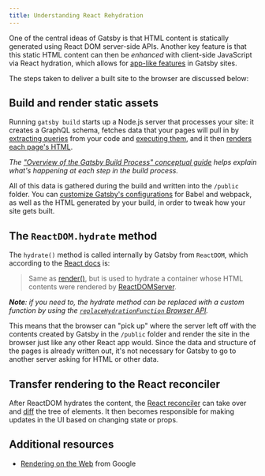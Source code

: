 ```yaml
---
title: Understanding React Rehydration
---
```


One of the central ideas of Gatsby is that HTML content is statically generated using React DOM server-side APIs. Another key feature is that this static HTML content can then be _enhanced_ with client-side JavaScript via React hydration, which allows for [app-like features](/docs/adding-app-and-website-functionality/) in Gatsby sites.

The steps taken to deliver a built site to the browser are discussed below:

## Build and render static assets

Running `gatsby build` starts up a Node.js server that processes your site: it creates a GraphQL schema, fetches data that your pages will pull in by [extracting queries](/docs/query-extraction/) from your code and [executing them](/docs/query-execution/), and it then [renders each page's HTML](/docs/html-generation/).

_The ["Overview of the Gatsby Build Process" conceptual guide](/docs/overview-of-the-gatsby-build-process/) helps explain what's happening at each step in the build process._

All of this data is gathered during the build and written into the `/public` folder. You can [customize Gatsby's configurations](/docs/customization/) for Babel and webpack, as well as the HTML generated by your build, in order to tweak how your site gets built.

## The `ReactDOM.hydrate` method

The `hydrate()` method is called internally by Gatsby from `ReactDOM`, which according to the [React docs](https://reactjs.org/docs/react-dom.html#hydrate) is:

> Same as [render()](https://reactjs.org/docs/react-dom.html#render), but is used to hydrate a container whose HTML contents were rendered by [ReactDOMServer](https://reactjs.org/docs/react-dom-server.html).

_**Note**: if you need to, the hydrate method can be replaced with a custom function by using the [`replaceHydrationFunction` Browser API](/docs/browser-apis/#replaceHydrateFunction)._

This means that the browser can "pick up" where the server left off with the contents created by Gatsby in the `/public` folder and render the site in the browser just like any other React app would. Since the data and structure of the pages is already written out, it's not necessary for Gatsby to go to another server asking for HTML or other data.

## Transfer rendering to the React reconciler

After ReactDOM hydrates the content, the [React reconciler](https://reactjs.org/docs/reconciliation.html) can take over and [diff](https://en.m.wikipedia.org/wiki/Diff) the tree of elements. It then becomes responsible for making updates in the UI based on changing state or props.

## Additional resources

- [Rendering on the Web](https://developers.google.com/web/updates/2019/02/rendering-on-the-web) from Google
